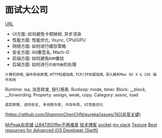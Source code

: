 # 面试大公司
[URL](https://github.com/coderZsq/coderZsq.target.swift)

* UI方面: 如何避免卡顿掉帧, 异步渲染
* 性能方面: 性能优化, Vsync, CPU/GPU
* 网络方面: 如何进行缓存策略
* 安全方面: lild重签名, Mach-O
* 前端方面: 如何避免`DOM`重绘
* 后端方面: 如何进行`负载均衡`的处理


`计算机网络`, `操作系统原理`, `HTTP权威指南`, `TCP/IP权威指南`, `深入解析Max OS X & iOS 操作系统`

Runtime: isa, 消息转发, 弱引用表.
Runloop: mode, timer.
Block: __block, __forwording.
Property: assign, weak, copy.
Category: assoc, load



```
底层原理, 逆向安全, 多线程与锁, 内存布局, UI性能优化
```

[https://github.com/ShannonChenCHN/eureka/issues/16](非常关键)


[MrPeak杂货铺](http://mrpeak.cn/Archives/)
[让BAT的Offer不再难拿](https://xiaozhuanlan.com/topic/3147056289)
[技术博客](https://blog.ibireme.com/)
[socket](https://github.com/robbiehanson/CocoaAsyncSocket)
[my slack](https://asyncdisplaykit.slack.com/messages/C0V63R86T/)
[Texture](http://texturegroup.org/docs/installation.html)
[Best resources for Advanced iOS Developer (Swift)](https://medium.com/@PavloShadov/best-resources-for-advanced-ios-developer-swift-ade30374593d)




